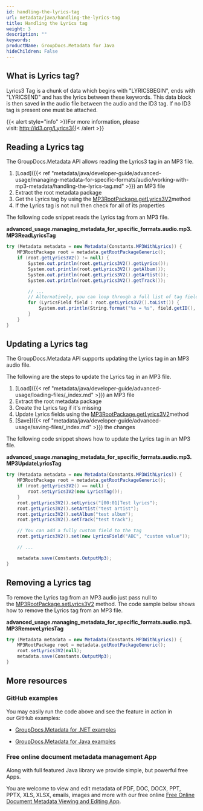 ```yaml
---
id: handling-the-lyrics-tag
url: metadata/java/handling-the-lyrics-tag
title: Handling the Lyrics tag
weight: 3
description: ""
keywords: 
productName: GroupDocs.Metadata for Java
hideChildren: False
---
```

## What is Lyrics tag?

Lyrics3 Tag is a chunk of data which begins with "LYRICSBEGIN", ends with "LYRICSEND" and has the lyrics between these keywords. This data block is then saved in the audio file between the audio and the ID3 tag. If no ID3 tag is present one must be attached.

{{< alert style="info" >}}For more information, please visit: http://id3.org/Lyrics3{{< /alert >}}

## Reading a Lyrics tag

The GroupDocs.Metadata API allows reading the Lyrics3 tag in an MP3 file.

1.  [Load]({{< ref "metadata/java/developer-guide/advanced-usage/managing-metadata-for-specific-formats/audio/working-with-mp3-metadata/handling-the-lyrics-tag.md" >}}) an MP3 file
2.  Extract the root metadata package
3.  Get the Lyrics tag by using the [MP3RootPackage.getLyrics3V2](https://apireference.groupdocs.com/metadata/java/com.groupdocs.metadata.core/MP3RootPackage#getLyrics3V2())method
4.  If the Lyrics tag is not null then check for all of its properties

The following code snippet reads the Lyrics tag from an MP3 file.

**advanced\_usage.managing\_metadata\_for\_specific\_formats.audio.mp3.MP3ReadLyricsTag**

```csharp
try (Metadata metadata = new Metadata(Constants.MP3WithLyrics)) {
	MP3RootPackage root = metadata.getRootPackageGeneric();
	if (root.getLyrics3V2() != null) {
		System.out.println(root.getLyrics3V2().getLyrics());
		System.out.println(root.getLyrics3V2().getAlbum());
		System.out.println(root.getLyrics3V2().getArtist());
		System.out.println(root.getLyrics3V2().getTrack());

		// ...
		// Alternatively, you can loop through a full list of tag fields
		for (LyricsField field : root.getLyrics3V2().toList()) {
			System.out.println(String.format("%s = %s", field.getID(), field.getData()));
		}
	}
}
```

## Updating a Lyrics tag

The GroupDocs.Metadata API supports updating the Lyrics tag in an MP3 audio file.

The following are the steps to update the Lyrics tag in an MP3 file.

1.  [Load]({{< ref "metadata/java/developer-guide/advanced-usage/loading-files/_index.md" >}}) an MP3 file
2.  Extract the root metadata package
3.  Create the Lyrics tag if it's missing
4.  Update Lyrics fields using the [MP3RootPackage.getLyrics3V2](https://apireference.groupdocs.com/metadata/java/com.groupdocs.metadata.core/MP3RootPackage#getLyrics3V2())method
5.  [Save]({{< ref "metadata/java/developer-guide/advanced-usage/saving-files/_index.md" >}}) the changes

The following code snippet shows how to update the Lyrics tag in an MP3 file.

**advanced\_usage.managing\_metadata\_for\_specific\_formats.audio.mp3.MP3UpdateLyricsTag**

```csharp
try (Metadata metadata = new Metadata(Constants.MP3WithLyrics)) {
	MP3RootPackage root = metadata.getRootPackageGeneric();
	if (root.getLyrics3V2() == null) {
		root.setLyrics3V2(new LyricsTag());
	}
	root.getLyrics3V2().setLyrics("[00:01]Test lyrics");
	root.getLyrics3V2().setArtist("test artist");
	root.getLyrics3V2().setAlbum("test album");
	root.getLyrics3V2().setTrack("test track");

	// You can add a fully custom field to the tag
	root.getLyrics3V2().set(new LyricsField("ABC", "custom value"));

	// ...

	metadata.save(Constants.OutputMp3);
}
```

## Removing a Lyrics tag

To remove the Lyrics tag from an MP3 audio just pass null to the [MP3RootPackage.setLyrics3V2](https://apireference.groupdocs.com/metadata/java/com.groupdocs.metadata.core/MP3RootPackage#setLyrics3V2(com.groupdocs.metadata.core.LyricsTag)) method. The code sample below shows how to remove the Lyrics tag from an MP3 file.

**advanced\_usage.managing\_metadata\_for\_specific\_formats.audio.mp3.MP3RemoveLyricsTag**

```csharp
try (Metadata metadata = new Metadata(Constants.MP3WithLyrics)) {
	MP3RootPackage root = metadata.getRootPackageGeneric();
	root.setLyrics3V2(null);
	metadata.save(Constants.OutputMp3);
}
```

## More resources

### GitHub examples

You may easily run the code above and see the feature in action in our GitHub examples:

*   [GroupDocs.Metadata for .NET examples](https://github.com/groupdocs-metadata/GroupDocs.Metadata-for-.NET)
    
*   [GroupDocs.Metadata for Java examples](https://github.com/groupdocs-metadata/GroupDocs.Metadata-for-Java)
    

### Free online document metadata management App

Along with full featured Java library we provide simple, but powerful free Apps.

You are welcome to view and edit metadata of PDF, DOC, DOCX, PPT, PPTX, XLS, XLSX, emails, images and more with our free online [Free Online Document Metadata Viewing and Editing App](https://products.groupdocs.app/metadata).
